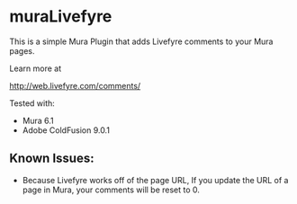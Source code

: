 muraLivefyre
============

This is a simple Mura Plugin that adds Livefyre comments to your Mura pages. 

Learn more at

http://web.livefyre.com/comments/

Tested with:
- Mura 6.1
- Adobe ColdFusion 9.0.1

Known Issues:
- 
- Because Livefyre works off of the page URL, If you update the URL of a page in Mura, your comments will be reset to 0. 
